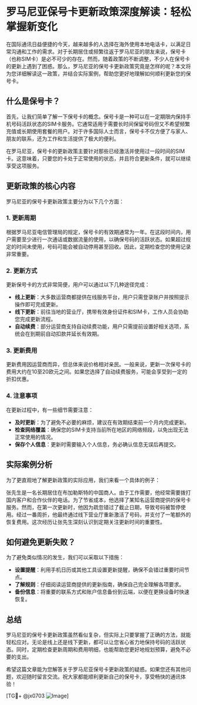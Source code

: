 # 罗马尼亚保号卡更新政策深度解读：轻松掌握新变化

在国际通讯日益便捷的今天，越来越多的人选择在海外使用本地电话卡，以满足日常沟通和工作的需求。对于长期居住或频繁往返于罗马尼亚的朋友来说，保号卡（也称SIM卡）是必不可少的存在。然而，随着政策的不断调整，不少人在保号卡的更新上遇到了困惑。那么，罗马尼亚的保号卡更新政策究竟是怎样的呢？本文将为您详细解读这一政策，并结合实际案例，帮助您更好地理解如何顺利更新您的保号卡。

## 什么是保号卡？

首先，让我们简单了解一下保号卡的概念。保号卡是一种可以在一定期限内保持手机号码活跃状态的SIM卡服务。它通常适用于需要长时间保留号码但又不希望频繁充值或长期使用套餐的用户。对于许多国际人士而言，保号卡不仅方便了与家人、朋友的联系，还为工作和生活提供了极大的便利。

在罗马尼亚，保号卡的更新政策主要针对那些已经激活并使用过一段时间的SIM卡。这意味着，只要您的卡处于正常使用的状态，并且符合更新条件，就可以继续享受这项服务。

## 更新政策的核心内容

罗马尼亚的保号卡更新政策主要分为以下几个方面：

### 1. 更新周期

根据罗马尼亚电信管理局的规定，保号卡的有效期通常为一年。在这段时间内，用户需要至少进行一次通话或数据流量的使用，以确保号码的活跃状态。如果超过规定的时间未使用，号码可能会被自动停用甚至回收。因此，定期检查您的使用记录非常重要。

### 2. 更新方式

更新保号卡的方式非常简便，用户可以通过以下几种途径完成：

- **线上更新**：大多数运营商都提供在线服务平台，用户只需登录账户并按照提示操作即可完成更新。
- **线下更新**：前往当地的营业厅，携带有效身份证件和SIM卡，工作人员会协助您完成更新流程。
- **自动续费**：部分运营商支持自动续费功能，用户只需提前设置好相关选项，系统会在到期前自动扣款并延长有效期。

### 3. 更新费用

更新费用因运营商而异，但总体来说价格相对亲民。一般来说，更新一次保号卡的费用大约在10至20欧元之间。如果您选择了自动续费服务，可能会享受到一定的折扣优惠。

### 4. 注意事项

在更新过程中，有一些细节需要注意：

- **及时更新**：为了避免不必要的麻烦，建议在有效期结束前一个月内完成更新。
- **检查网络覆盖**：确保您的SIM卡支持当前所在地区的网络频段，以免出现无法正常使用的情况。
- **保存个人信息**：更新时需要输入个人信息，务必确认信息无误后再提交。

## 实际案例分析

为了更直观地了解更新政策的实际应用，我们来看一个具体的例子：

张先生是一名长期居住在布加勒斯特的中国商人。由于工作需要，他经常需要拨打国内客户和合作伙伴的电话。为了节省成本，他选择了某知名运营商提供的保号卡服务。然而，在第一次更新时，他因为疏忽错过了截止日期，导致号码被暂停使用。经过一番周折，他最终通过线下营业厅重新激活了号码，并支付了一笔额外的恢复费用。这次经历让张先生深刻认识到定期关注更新时间的重要性。

## 如何避免更新失败？

为了避免类似情况的发生，我们可以采取以下措施：

- **设置提醒**：利用手机日历或其他工具设置更新提醒，确保不会错过重要时间节点。
- **了解规则**：仔细阅读运营商提供的更新指南，确保自己完全理解各项要求。
- **备份信息**：将重要的联系方式和账户信息备份到云端，以便在更换设备时快速恢复。

## 总结

罗马尼亚的保号卡更新政策虽然看似复杂，但实际上只要掌握了正确的方法，就能轻松应对。无论是线上还是线下更新，都可以让您省心省力地保持号码的活跃状态。同时，定期检查更新周期和费用明细，也能帮助您更好地规划预算，避免不必要的支出。

希望这篇文章能为您解答关于罗马尼亚保号卡更新政策的疑惑。如果您还有其他问题，欢迎随时留言交流。祝大家都能顺利更新自己的保号卡，享受畅快的通讯体验！

[TG💪+ @jx0703 ![Image](https://github.com/user-attachments/assets/dbca1d08-cadb-493c-b0ec-ad6f7a83f270)]